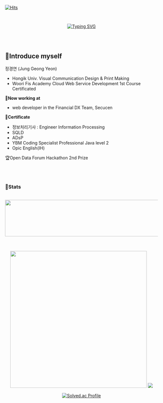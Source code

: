 [![Hits](https://hits.seeyoufarm.com/api/count/incr/badge.svg?url=https%3A%2F%2Fgithub.com%2FCloudyee%2Fhit-counter&count_bg=%23808080&title_bg=%231D1D1D&icon=&icon_color=%23E7E7E7&title=hits&edge_flat=true)](https://hits.seeyoufarm.com)

<div align="center">
<br>
  
<!-- ![Waving](https://capsule-render.vercel.app/api?type=venom&height=200&text=Hi😄%20This%20is%20정경연%20&fontAlign=50&fontAlignY=50&color=gradient&rotate=-5&fontSize=80&animation=twinkling&stroke=162807&strokeWidth=2) -->

<!--[![Typing SVG](https://readme-typing-svg.demolab.com?font=Pacifico&weight=600&size=30&pause=1000&color=87C8F7&center=true&random=true&width=435&lines=%F0%9F%A9%B5Hi+This+is+Jung+GeongYeon%F0%9F%A9%B5)](https://git.io/typing-svg)-->

[![Typing SVG](https://readme-typing-svg.demolab.com?font=Pacifico&weight=600&size=28&pause=1000&color=87C8F7&center=true&random=true&width=435&lines=%F0%9F%A9%B5Hi+nice+to+meet+you%F0%9F%A9%B5)](https://git.io/typing-svg)
</div>

<br><br>

## 💠Introduce myself
정경연 (Jung Geong Yeon)
- Hongik Univ. Visual Communication Design & Print Making
- Woori Fis Academy Cloud Web Service Development 1st Course Certificated

🏢**Now working at**
- web developer in the Financial DX Team, Secucen

📃**Certificate**
- 정보처리기사 : Engineer Information Processing
- SQLD
- ADsP
- YBM Coding Specialist Professional Java level 2
- Opic English(IH)

🏆Open Data Forum Hackathon 2nd Prize
<br><br>

<!--
### 🖥️ Skills

![java](https://img.shields.io/badge/java-ffffff.svg?&style=for-the-badge&logo=openjdk&logoColor=black)
![spring](https://img.shields.io/badge/spring-6DB33F.svg?&style=for-the-badge&logo=spring&logoColor=white)
![mysql](https://img.shields.io/badge/mysql-4479A1.svg?&style=for-the-badge&logo=mysql&logoColor=white)
<br>
![html5](https://img.shields.io/badge/html5-E34F26.svg?&style=for-the-badge&logo=html5&logoColor=white)
![css3](https://img.shields.io/badge/css3-1572B6.svg?&style=for-the-badge&logo=css3&logoColor=white)
![javascript](https://img.shields.io/badge/javascript-F7DF1E.svg?&style=for-the-badge&logo=javascript&logoColor=white)
![vuedotjs](https://img.shields.io/badge/vue.js-4FC08D.svg?&style=for-the-badge&logo=vuedotjs&logoColor=white)
<br>
![git](https://img.shields.io/badge/git-F05032.svg?&style=for-the-badge&logo=git&logoColor=white)
![github](https://img.shields.io/badge/github-181717.svg?&style=for-the-badge&logo=github&logoColor=white)
![aws](https://img.shields.io/badge/aws-232F3E.svg?&style=for-the-badge&logo=amazonaws&logoColor=white)
![slack](https://img.shields.io/badge/slack-4A154B.svg?&style=for-the-badge&logo=slack&logoColor=white)
![notion](https://img.shields.io/badge/notion-000000.svg?&style=for-the-badge&logo=notion&logoColor=white)
-->
<br>
  
### 📶Stats
<br>

<div align="center">


<a href="https://github.com/devxb/gitanimals">
  <img
    src="https://render.gitanimals.org/lines/Cloudyee?pet-id=588596224006024910"
    width="600"
    height="120"
  />
</a>
  
<br><br>
<img
  src="https://github-readme-stats.vercel.app/api?username=Cloudyee&show_icons=true&theme=dark&hide=stars"
  width="450"/>
<img src="https://github-readme-stats.vercel.app/api/top-langs/?username=cloudyee&layout=compact&theme=dark&hide=css,html" />

[![Solved.ac Profile](http://mazassumnida.wtf/api/v2/generate_badge?boj=bshey1)](https://solved.ac/bshey1/)

<br>


</div>
<br><br><br>

